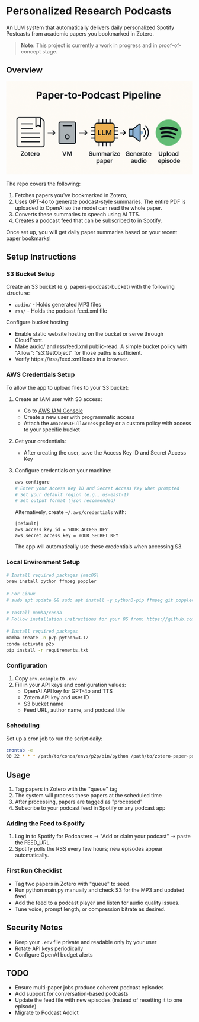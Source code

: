 # Personalized Research Podcasts

An LLM system that automatically delivers daily personalized Spotify Postcasts from academic papers you bookmarked in Zotero.

> **Note:** This project is currently a work in progress and in proof-of-concept stage.

## Overview

![System Components](static/components_.png)

The repo covers the following:
1. Fetches papers you've bookmarked in Zotero,
2. Uses GPT-4o to generate podcast-style summaries. The entire PDF is uploaded to OpenAI so the model can read the whole paper.
3. Converts these summaries to speech using AI TTS.
4. Creates a podcast feed that can be subscribed to in Spotify.

Once set up, you will get daily paper summaries based on your recent paper bookmarks!

## Setup Instructions

### S3 Bucket Setup

Create an S3 bucket (e.g. papers-podcast-bucket) with the following structure:
- `audio/` - Holds generated MP3 files
- `rss/` - Holds the podcast feed.xml file

Configure bucket hosting:
- Enable static website hosting on the bucket or serve through CloudFront.
- Make audio/ and rss/feed.xml public-read. A simple bucket policy with "Allow": "s3:GetObject" for those paths is sufficient.
- Verify https://<bucket-url>/rss/feed.xml loads in a browser.

### AWS Credentials Setup

To allow the app to upload files to your S3 bucket:

1. Create an IAM user with S3 access:
   - Go to [AWS IAM Console](https://console.aws.amazon.com/iam/)
   - Create a new user with programmatic access
   - Attach the `AmazonS3FullAccess` policy or a custom policy with access to your specific bucket

2. Get your credentials:
   - After creating the user, save the Access Key ID and Secret Access Key

3. Configure credentials on your machine:
   ```bash
   aws configure
   # Enter your Access Key ID and Secret Access Key when prompted
   # Set your default region (e.g., us-east-1)
   # Set output format (json recommended)
   ```

   Alternatively, create `~/.aws/credentials` with:
   ```
   [default]
   aws_access_key_id = YOUR_ACCESS_KEY
   aws_secret_access_key = YOUR_SECRET_KEY
   ```

   The app will automatically use these credentials when accessing S3.

### Local Environment Setup

```bash
# Install required packages (macOS)
brew install python ffmpeg poppler

# For Linux
# sudo apt update && sudo apt install -y python3-pip ffmpeg git poppler-utils

# Install mamba/conda
# Follow installation instructions for your OS from: https://github.com/conda-forge/miniforge

# Install required packages
mamba create -n p2p python=3.12
conda activate p2p
pip install -r requirements.txt
```

### Configuration

1. Copy `env.example` to `.env`
2. Fill in your API keys and configuration values:
   - OpenAI API key for GPT-4o and TTS
   - Zotero API key and user ID
   - S3 bucket name
   - Feed URL, author name, and podcast title

### Scheduling

Set up a cron job to run the script daily:

```bash
crontab -e
00 22 * * * /path/to/conda/envs/p2p/bin/python /path/to/zotero-paper-podcast/main.py
```

## Usage

1. Tag papers in Zotero with the "queue" tag
2. The system will process these papers at the scheduled time
3. After processing, papers are tagged as "processed"
4. Subscribe to your podcast feed in Spotify or any podcast app

### Adding the Feed to Spotify

1. Log in to Spotify for Podcasters → "Add or claim your podcast" → paste the FEED_URL.
2. Spotify polls the RSS every few hours; new episodes appear automatically.

### First Run Checklist

- Tag two papers in Zotero with "queue" to seed.
- Run python main.py manually and check S3 for the MP3 and updated feed.
- Add the feed to a podcast player and listen for audio quality issues.
- Tune voice, prompt length, or compression bitrate as desired.

## Security Notes

- Keep your `.env` file private and readable only by your user
- Rotate API keys periodically
- Configure OpenAI budget alerts

## TODO

- Ensure multi-paper jobs produce coherent podcast episodes
- Add support for conversation-based podcasts
- Update the feed file with new episodes (instead of resetting it to one episode)
- Migrate to Podcast Addict
